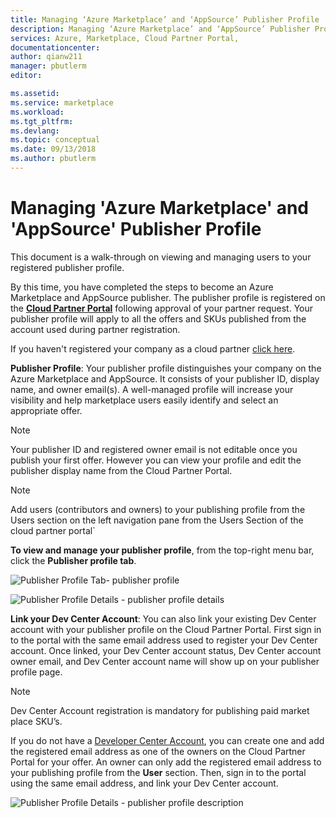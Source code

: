 ```yaml
---
title: Managing ‘Azure Marketplace’ and ‘AppSource’ Publisher Profile
description: Managing ‘Azure Marketplace’ and ‘AppSource’ Publisher Profile
services: Azure, Marketplace, Cloud Partner Portal, 
documentationcenter:
author: qianw211
manager: pbutlerm  
editor:

ms.assetid: 
ms.service: marketplace
ms.workload: 
ms.tgt_pltfrm: 
ms.devlang: 
ms.topic: conceptual
ms.date: 09/13/2018
ms.author: pbutlerm
---
```



Managing 'Azure Marketplace' and 'AppSource' Publisher Profile
==============================================================

This document is a walk-through on viewing and managing users to your
registered publisher profile.

By this time, you have completed the steps to become an Azure
Marketplace and AppSource publisher. The publisher profile is registered
on the **[Cloud Partner Portal](https://cloudpartner.azure.com/)**
following approval of your partner request. Your publisher profile will
apply to all the offers and SKUs published from the account used during
partner registration.

If you haven't registered your company as a cloud partner [click
here](https://cloudpartner.azure.com/#documentation/getting-started-with-the-cloud-partner-portal).

**Publisher Profile**: Your publisher profile distinguishes your company
on the Azure Marketplace and AppSource. It consists of your publisher
ID, display name, and owner email(s). A well-managed profile will
increase your visibility and help marketplace users easily identify and
select an appropriate offer.

> [!NOTE] 
> Your publisher ID and registered owner email is not editable once you publish your first offer. However you can view your profile and edit the publisher display name from the Cloud Partner Portal.

> [!NOTE] 
> Add users (contributors and owners) to your publishing profile from the Users section on the left navigation pane from the Users Section of the cloud partner portal`

**To view and manage your publisher profile**, from the top-right menu
bar, click the **Publisher profile tab**.

![Publisher Profile
Tab- publisher profile](./media/cloud-partner-portal-how-to-manage-publisher-profile/publisherprofilenew.png)

![Publisher Profile
Details - publisher profile details](./media/cloud-partner-portal-how-to-manage-publisher-profile/publisherprofiledetails.png)

**Link your Dev Center Account**: You can also link your existing Dev
Center account with your publisher profile on the Cloud Partner Portal.
First sign in to the portal with the same email address used to register
your Dev Center account. Once linked, your Dev Center account status,
Dev Center account owner email, and Dev Center account name will show up
on your publisher profile page.

>[!NOTE]
>Dev Center Account registration is mandatory for publishing paid market place SKU’s.

If you do not have a [Developer Center Account](https://docs.microsoft.com/azure/marketplace-publishing/marketplace-publishing-accounts-creation-registration.md), 
you can create one and add the registered email address as one of the
owners on the Cloud Partner Portal for your offer. An owner can only add
the registered email address to your publishing profile from the
**User** section. Then, sign in to the portal using the same email
address, and link your Dev Center account.

![Publisher Profile
Details - publisher profile description](./media/cloud-partner-portal-how-to-manage-publisher-profile/publisherprofiledescription.png)
